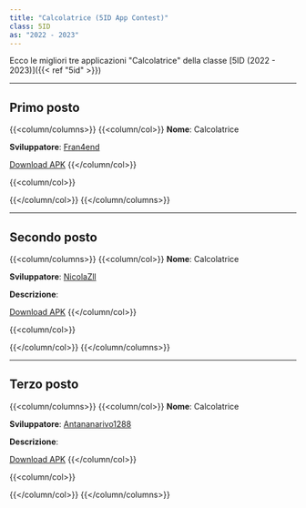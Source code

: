 ```yaml
---
title: "Calcolatrice (5ID App Contest)"
class: 5ID
as: "2022 - 2023"
---
```


Ecco le migliori tre applicazioni "Calcolatrice" della classe
[5ID (2022 - 2023)]({{< ref "5id" >}})

---

## Primo posto

{{<column/columns>}}
{{<column/col>}}
**Nome**: Calcolatrice

**Sviluppatore**: [Fran4end](https://github.com/Fran4end)

[Download APK](https://drive.google.com/file/d/1YwhoR6rCmfmfXeiQJI9YVtFveUJr9JRf/view?usp=share_link)
{{</column/col>}}

{{<column/col>}}

{{</column/col>}}
{{</column/columns>}}

---

## Secondo posto

{{<column/columns>}}
{{<column/col>}}
**Nome**: Calcolatrice

**Sviluppatore**: [NicolaZll](https://github.com/NicolaZll)

**Descrizione**:

[Download APK](https://drive.google.com/file/d/1T3pIqogSQt9ETNJ7zgpKbRrVwF8Irkbk/view?usp=share_link)
{{</column/col>}}

{{<column/col>}}

{{</column/col>}}
{{</column/columns>}}

---

## Terzo posto

{{<column/columns>}}
{{<column/col>}}
**Nome**: Calcolatrice

**Sviluppatore**: [Antananarivo1288](https://github.com/Antananarivo1288)

**Descrizione**:

[Download APK](https://drive.google.com/file/d/1Kb8DBaGcjAY3wZK2xrlgxAVxe0ZlBUDe/view?usp=share_link)
{{</column/col>}}

{{<column/col>}}

{{</column/col>}}
{{</column/columns>}}
